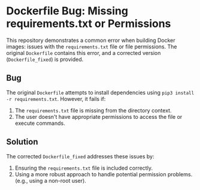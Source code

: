# Dockerfile Bug: Missing requirements.txt or Permissions

This repository demonstrates a common error when building Docker images: issues with the `requirements.txt` file or file permissions. The original `Dockerfile` contains this error, and a corrected version (`Dockerfile_fixed`) is provided.

## Bug

The original `Dockerfile` attempts to install dependencies using `pip3 install -r requirements.txt`.  However, it fails if:

1. The `requirements.txt` file is missing from the directory context.
2.  The user doesn't have appropriate permissions to access the file or execute commands.

## Solution

The corrected `Dockerfile_fixed` addresses these issues by:

1. Ensuring the `requirements.txt` file is included correctly.
2. Using a more robust approach to handle potential permission problems. (e.g., using a non-root user).